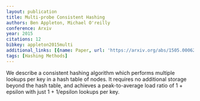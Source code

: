 ```yaml
---
layout: publication
title: Multi-probe Consistent Hashing
authors: Ben Appleton, Michael O'reilly
conference: Arxiv
year: 2015
citations: 12
bibkey: appleton2015multi
additional_links: [{name: Paper, url: 'https://arxiv.org/abs/1505.00062'}]
tags: [Hashing Methods]
---
```

We describe a consistent hashing algorithm which performs multiple lookups
per key in a hash table of nodes. It requires no additional storage beyond the
hash table, and achieves a peak-to-average load ratio of 1 + epsilon with just
1 + 1/epsilon lookups per key.